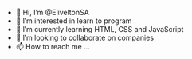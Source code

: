 - 👋 Hi, I’m @EliveltonSA
- 👀 I’m interested in learn to program
- 🌱 I’m currently learning HTML, CSS and JavaScript
- 💞️ I’m looking to collaborate on companies
- 📫 How to reach me ...

<!---
EliveltonSA/EliveltonSA is a ✨ special ✨ repository because its `README.md` (this file) appears on your GitHub profile.
You can click the Preview link to take a look at your changes.
--->
